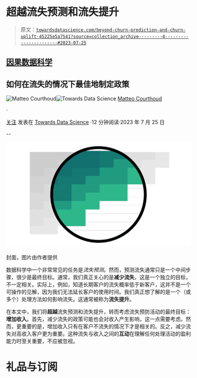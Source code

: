 # 超越流失预测和流失提升

> 原文：[`towardsdatascience.com/beyond-churn-prediction-and-churn-uplift-45225e5a7541?source=collection_archive---------4-----------------------#2023-07-25`](https://towardsdatascience.com/beyond-churn-prediction-and-churn-uplift-45225e5a7541?source=collection_archive---------4-----------------------#2023-07-25)

## [因果数据科学](https://towardsdatascience.com/tagged/causal-data-science)

## 如何在流失的情况下最佳地制定政策

[](https://medium.com/@matteo.courthoud?source=post_page-----45225e5a7541--------------------------------)![Matteo Courthoud](https://medium.com/@matteo.courthoud?source=post_page-----45225e5a7541--------------------------------)[](https://towardsdatascience.com/?source=post_page-----45225e5a7541--------------------------------)![Towards Data Science](https://towardsdatascience.com/?source=post_page-----45225e5a7541--------------------------------) [Matteo Courthoud](https://medium.com/@matteo.courthoud?source=post_page-----45225e5a7541--------------------------------)

·

[关注](https://medium.com/m/signin?actionUrl=https%3A%2F%2Fmedium.com%2F_%2Fsubscribe%2Fuser%2F666130fb420f&operation=register&redirect=https%3A%2F%2Ftowardsdatascience.com%2Fbeyond-churn-prediction-and-churn-uplift-45225e5a7541&user=Matteo+Courthoud&userId=666130fb420f&source=post_page-666130fb420f----45225e5a7541---------------------post_header-----------) 发表在 [Towards Data Science](https://towardsdatascience.com/?source=post_page-----45225e5a7541--------------------------------) ·12 分钟阅读·2023 年 7 月 25 日[](https://medium.com/m/signin?actionUrl=https%3A%2F%2Fmedium.com%2F_%2Fvote%2Ftowards-data-science%2F45225e5a7541&operation=register&redirect=https%3A%2F%2Ftowardsdatascience.com%2Fbeyond-churn-prediction-and-churn-uplift-45225e5a7541&user=Matteo+Courthoud&userId=666130fb420f&source=-----45225e5a7541---------------------clap_footer-----------)

--

[](https://medium.com/m/signin?actionUrl=https%3A%2F%2Fmedium.com%2F_%2Fbookmark%2Fp%2F45225e5a7541&operation=register&redirect=https%3A%2F%2Ftowardsdatascience.com%2Fbeyond-churn-prediction-and-churn-uplift-45225e5a7541&source=-----45225e5a7541---------------------bookmark_footer-----------)![](img/af36704bf3fd645df857033ca3b5e3a6.png)

封面，图片由作者提供

数据科学中一个非常常见的任务是*流失预测*。然而，预测流失通常只是一个中间步骤，很少是最终目标。通常，我们真正关心的是**减少流失**，这是一个独立的目标，不一定相关。实际上，例如，知道长期客户的流失概率低于新客户，这并不是一个可操作的见解，因为我们无法延长客户的使用时间。我们真正想了解的是一个（或多个）处理方法如何影响流失。这通常被称为**流失提升**。

在本文中，我们将**超越**流失预测和流失提升，转而考虑流失预防活动的最终目标：**增加收入**。首先，减少流失的政策可能也会对收入产生影响，这一点需要考虑。然而，更重要的是，增加收入只有在客户不流失的情况下才是相关的。反之，减少流失对高收入客户更为重要。这种流失与收入之间的**互动**在理解任何处理活动的盈利能力时至关重要，不应被忽视。

# 礼品与订阅
